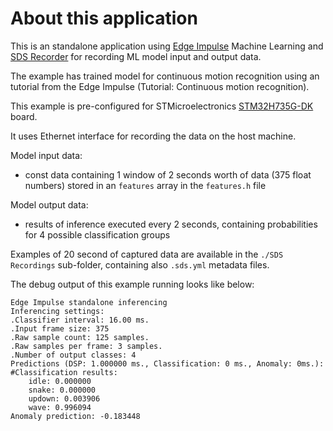 # About this application

This is an standalone application using [Edge Impulse](https://edgeimpulse.com/) Machine Learning and
[SDS Recorder](https://github.com/ARM-software/SDS-Framework) for recording ML model input and output data.

The example has trained model for continuous motion recognition using an tutorial from the Edge Impulse
(Tutorial: Continuous motion recognition).

This example is pre-configured for STMicroelectronics [STM32H735G-DK](https://www.st.com/en/evaluation-tools/stm32h735g-dk.html) board.

It uses Ethernet interface for recording the data on the host machine.

Model input data:
- const data containing 1 window of 2 seconds worth of data (375 float numbers) stored in an `features` array in the 
  `features.h` file

Model output data:
- results of inference executed every 2 seconds, containing probabilities for 4 possible classification groups

Examples of 20 second of captured data are available in the `./SDS Recordings` sub-folder, containing also
`.sds.yml` metadata files.

The debug output of this example running looks like below:

```
Edge Impulse standalone inferencing
Inferencing settings:
.Classifier interval: 16.00 ms.
.Input frame size: 375
.Raw sample count: 125 samples.
.Raw samples per frame: 3 samples.
.Number of output classes: 4
Predictions (DSP: 1.000000 ms., Classification: 0 ms., Anomaly: 0ms.): 
#Classification results:
    idle: 0.000000
    snake: 0.000000
    updown: 0.003906
    wave: 0.996094
Anomaly prediction: -0.183448
```
